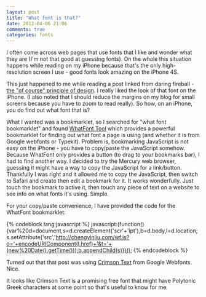 ```yaml
---
layout: post
title: "What font is that?"
date: 2012-04-06 21:06
comments: true
categories: fonts
---
```


I often come across web pages that use fonts that I like and wonder what they are (I'm not that good at guessing fonts). On the whole this situation happens while reading on my iPhone because that's the only high-resolution screen I use - good fonts look amazing on the iPhone 4S.

This just happened to me while reading a post linked from daring fireball - [the "of course" principle of design](http://om.co/2012/04/05/the-of-course-principle-of-design/). I really liked the look of that font on the iPhone. (I also noted that I should reduce the margins on my blog for small screens because you have to zoom to read really). So how, on an iPhone, you do find out what font that is?

What I wanted was a bookmarklet, so I searched for "what font bookmarklet" and found [WhatFont Tool](http://chengyinliu.com/whatfont.html) which provides a powerful bookmarklet for finding out what font a page is using (and whether it is from Google webfonts or Typekit). Problem is, bookmarking JavaScript is not easy on the iPhone - you have to copy/paste the JavaScript somehow. Because WhatFont only provides a button (to drag to your bookmarks bar), I had to find another way. I decided to try the Mercury web browser, guessing it might have a way to copy the JavaScript for a link/button. Thankfully I was right and it allowed me to copy the JavaScript, then switch to Safari and create then edit a bookmark for it. It works wonderfully. Just touch the bookmark to active it, then touch any piece of text on a website to see info on what fonts it's using. Simple.

For your copy/paste convenience, I have provided the code for the WhatFont bookmarklet:

{% codeblock lang:javascript %}
javascript:(function(){var%20d=document,s=d.createElement('scr'+'ipt'),b=d.body,l=d.location;s.setAttribute('src','http://chengyinliu.com/wf.js?o='+encodeURIComponent(l.href)+'&t='+(new%20Date().getTime()));b.appendChild(s)})();
{% endcodeblock %}

Turned out that that post was using [Crimson Text](http://aldusleaf.org/0-crimson.html)
from Google Webfonts. Nice.

It looks like Crimson Text is a promising free font that might have Polytonic Greek characters at some point so that's useful to know for me.
